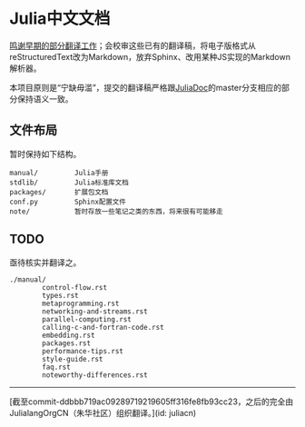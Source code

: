 # Julia中文文档

[鸣谢早期的部分翻译工作](#juliacn)；会校审这些已有的翻译稿，将电子版格式从reStructuredText改为Markdown，放弃Sphinx、改用某种JS实现的Markdown解析器。

本项目原则是“宁缺毋滥”，提交的翻译稿严格跟[JuliaDoc](https://github.com/JuliaLang/JuliaDoc)的master分支相应的部分保持语义一致。

## 文件布局
暂时保持如下结构。

    manual/         Julia手册
    stdlib/         Julia标准库文档
	packages/       扩展包文档
	conf.py         Sphinx配置文件
	note/           暂时存放一些笔记之类的东西，将来很有可能移走

## TODO
亟待核实并翻译之。

    ./manual/
			control-flow.rst
            types.rst
            metaprogramming.rst
            networking-and-streams.rst
            parallel-computing.rst
            calling-c-and-fortran-code.rst
            embedding.rst
            packages.rst
            performance-tips.rst
            style-guide.rst
            faq.rst
            noteworthy-differences.rst

---
[截至commit-ddbbb719ac09289719219605ff316fe8fb93cc23，之后的完全由JulialangOrgCN（朱华社区）组织翻译。](id: juliacn)
